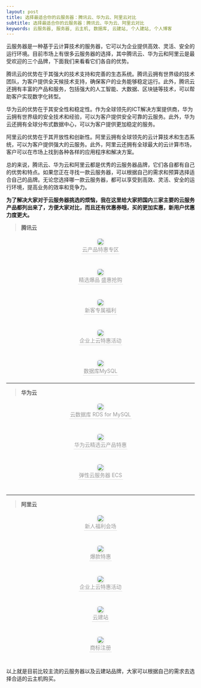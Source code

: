 ```yaml
---
layout: post
title: 选择最适合你的云服务器：腾讯云、华为云、阿里云对比
subtitle: 选择最适合你的云服务器：腾讯云、华为云、阿里云对比
keywords: 云服务器, 服务器, 云主机, 数据库, 云建站, 个人建站, 个人博客
---
```



云服务器是一种基于云计算技术的服务器，它可以为企业提供高效、灵活、安全的运行环境。目前市场上有很多云服务器的选择，其中腾讯云、华为云和阿里云是最受欢迎的三个品牌，下面我们来看看它们各自的优势。

腾讯云的优势在于其强大的技术支持和完善的生态系统。腾讯云拥有世界级的技术团队，为客户提供全天候技术支持，确保客户的业务能够稳定运行。此外，腾讯云还拥有丰富的产品和服务，包括强大的人工智能、大数据、区块链等技术，可以帮助客户实现数字化转型。

华为云的优势在于其安全性和稳定性。作为全球领先的ICT解决方案提供商，华为云拥有世界级的安全技术和经验，可以为客户提供安全可靠的云服务。此外，华为云还拥有全球分布式数据中心，可以为客户提供更加稳定的服务。

阿里云的优势在于其开放性和创新性。阿里云拥有全球领先的云计算技术和生态系统，可以为客户提供强大的云服务。此外，阿里云还拥有全球最大的云计算市场，客户可以在市场上找到各种各样的应用程序和解决方案。

总的来说，腾讯云、华为云和阿里云都是优秀的云服务器品牌，它们各自都有自己的优势和特点。如果您正在寻找一款云服务器，可以根据自己的需求和预算选择适合自己的品牌。无论您选择哪一款云服务器，都可以享受到高效、灵活、安全的运行环境，提高业务的效率和竞争力。

**为了解决大家对于云服务器挑选的烦恼，我在这里给大家把国内三家主要的云服务产品都列出来了，方便大家对比，而且还有优惠券哦，买的更加实惠，新用户优惠力度更大。**


>**腾讯云**

<!--云产品特惠专区-->
<center style="margin-bottom: 40px; margin-top: 20px">
	<a target="_blank"  href="https://cloud.tencent.com/act/cps/redirect?redirect=2446&cps_key=49b140a6ab2ad2bbd5cd3a951a0661fc&from=console">
    <img style="border-radius: 0.3125em;
    box-shadow: 0 2px 4px 0 rgba(34,36,38,.12),0 2px 10px 0 rgba(34,36,38,.08);" 
    src="https://s1.ax1x.com/2022/09/27/xeMpj0.jpg">
    <br>
    <div style="color:orange; border-bottom: 1px solid #d9d9d9;
    display: inline-block;
    color: #999;
    padding: 2px;">云产品特惠专区</div>
    </a>
</center>

<!--精选爆品 盛惠抢购-->
<center style="margin-bottom: 20px; margin-top: 40px">
	<a target="_blank"  href="https://cloud.tencent.com/act/cps/redirect?redirect=2496&cps_key=49b140a6ab2ad2bbd5cd3a951a0661fc&from=console">
    <img style="border-radius: 0.3125em;
    box-shadow: 0 2px 4px 0 rgba(34,36,38,.12),0 2px 10px 0 rgba(34,36,38,.08);" 
    src="https://s1.ax1x.com/2022/09/28/xeMfbT.jpg">
    <br>
    <div style="color:orange; border-bottom: 1px solid #d9d9d9;
    display: inline-block;
    color: #999;
    padding: 2px;">精选爆品 盛惠抢购</div>
    </a>
</center>


<!--新客专属福利-->
<center style="margin-bottom: 20px; margin-top: 40px">
	<a target="_blank"  href="https://cloud.tencent.com/act/cps/redirect?redirect=1040&cps_key=49b140a6ab2ad2bbd5cd3a951a0661fc&from=console">
    <img style="border-radius: 0.3125em;
    box-shadow: 0 2px 4px 0 rgba(34,36,38,.12),0 2px 10px 0 rgba(34,36,38,.08);" 
    src="https://s1.ax1x.com/2022/09/28/xeMbx1.jpg">
    <br>
    <div style="color:orange; border-bottom: 1px solid #d9d9d9;
    display: inline-block;
    color: #999;
    padding: 2px;">新客专属福利</div>
    </a>
</center>

<!--企业上云特惠活动-->
<center style="margin-bottom: 20px; margin-top: 40px">
	<a target="_blank"  href="https://cloud.tencent.com/act/cps/redirect?redirect=1060&cps_key=49b140a6ab2ad2bbd5cd3a951a0661fc&from=console">
    <img style="border-radius: 0.3125em;
    box-shadow: 0 2px 4px 0 rgba(34,36,38,.12),0 2px 10px 0 rgba(34,36,38,.08);" 
    src="https://s1.ax1x.com/2022/09/28/xeQCRA.jpg">
    <br>
    <div style="color:orange; border-bottom: 1px solid #d9d9d9;
    display: inline-block;
    color: #999;
    padding: 2px;">企业上云特惠活动</div>
    </a>
</center>


<!--数据库MySQL-->
<center style="margin-bottom: 20px; margin-top: 40px">
	<a target="_blank"  href="https://cloud.tencent.com/act/cps/redirect?redirect=1034&cps_key=49b140a6ab2ad2bbd5cd3a951a0661fc&from=console">
    <img style="border-radius: 0.3125em;
    box-shadow: 0 2px 4px 0 rgba(34,36,38,.12),0 2px 10px 0 rgba(34,36,38,.08);" 
    src="https://s1.ax1x.com/2022/09/28/xeQZdS.jpg">
    <br>
    <div style="color:orange; border-bottom: 1px solid #d9d9d9;
    display: inline-block;
    color: #999;
    padding: 2px;">数据库MySQL</div>
    </a>
</center>

---


>**华为云**

<!--云数据库 RDS for MySQL-->
<center style="margin-bottom: 40px; margin-top: 20px">
	<a target="_blank"  href="https://www.huaweicloud.com/product/mysql.html?fromacct=654f256c-e2ac-4d24-b406-d7ec46c1be53&utm_source=V1g3MDY4NTY=&utm_medium=cps&utm_campaign=201905">
    <img style="border-radius: 0.3125em;
    box-shadow: 0 2px 4px 0 rgba(34,36,38,.12),0 2px 10px 0 rgba(34,36,38,.08);" 
    src="https://s1.ax1x.com/2022/10/24/x2Uda9.jpg">
    <br>
    <div style="color:orange; border-bottom: 1px solid #d9d9d9;
    display: inline-block;
    color: #999;
    padding: 2px;">云数据库 RDS for MySQL</div>
    </a>
</center>

<!--华为云精选云产品特惠-->
<center style="margin-bottom: 40px; margin-top: 20px">
	<a target="_blank"  href="https://activity.huaweicloud.com/discount_area_v5/index.html?fromacct=654f256c-e2ac-4d24-b406-d7ec46c1be53&utm_source=V1g3MDY4NTY=&utm_medium=cps&utm_campaign=201905">
    <img style="border-radius: 0.3125em;
    box-shadow: 0 2px 4px 0 rgba(34,36,38,.12),0 2px 10px 0 rgba(34,36,38,.08);" 
    src="https://s1.ax1x.com/2022/10/24/x2aql6.jpg">
    <br>
    <div style="color:orange; border-bottom: 1px solid #d9d9d9;
    display: inline-block;
    color: #999;
    padding: 2px;">华为云精选云产品特惠</div>
    </a>
</center>

<!--弹性云服务器 ECS-->
<center style="margin-bottom: 40px; margin-top: 20px">
	<a target="_blank"  href="https://www.huaweicloud.com/product/ecs.html?fromacct=654f256c-e2ac-4d24-b406-d7ec46c1be53&utm_source=V1g3MDY4NTY=&utm_medium=cps&utm_campaign=201905">
    <img style="border-radius: 0.3125em;
    box-shadow: 0 2px 4px 0 rgba(34,36,38,.12),0 2px 10px 0 rgba(34,36,38,.08);" 
    src="https://s1.ax1x.com/2022/10/24/x2U7M8.jpg">
    <br>
    <div style="color:orange; border-bottom: 1px solid #d9d9d9;
    display: inline-block;
    color: #999;
    padding: 2px;">弹性云服务器 ECS</div>
    </a>
</center>

---


>**阿里云**

<!--新人福利会场-->
<center style="margin-bottom: 40px; margin-top: 20px">
	<a target="_blank"  href="https://www.aliyun.com/activity/new?source=5176.11533457&userCode=j6bryttg">
    <img style="border-radius: 0.3125em;
    box-shadow: 0 2px 4px 0 rgba(34,36,38,.12),0 2px 10px 0 rgba(34,36,38,.08);" 
    src="https://s1.ax1x.com/2022/09/28/xeQKRs.jpg">
    <br>
    <div style="color:orange; border-bottom: 1px solid #d9d9d9;
    display: inline-block;
    color: #999;
    padding: 2px;">新人福利会场</div>
    </a>
</center>

<!--爆款特惠-->
<center style="margin-bottom: 40px; margin-top: 20px">
	<a target="_blank"  href="https://www.aliyun.com/activity/daily/bestoffer?source=5176.11533457&userCode=j6bryttg">
    <img style="border-radius: 0.3125em;
    box-shadow: 0 2px 4px 0 rgba(34,36,38,.12),0 2px 10px 0 rgba(34,36,38,.08);" 
    src="https://s1.ax1x.com/2022/09/28/xeQaW9.jpg">
    <br>
    <div style="color:orange; border-bottom: 1px solid #d9d9d9;
    display: inline-block;
    color: #999;
    padding: 2px;">爆款特惠</div>
    </a>
</center>

<!--企业上云特惠活动-->
<center style="margin-bottom: 40px; margin-top: 20px">
	<a target="_blank"  href="https://www.aliyun.com/page-source/developer/important_features/plan/enterprise?source=5176.11533457&userCode=j6bryttg">
    <img style="border-radius: 0.3125em;
    box-shadow: 0 2px 4px 0 rgba(34,36,38,.12),0 2px 10px 0 rgba(34,36,38,.08);" 
    src="https://s1.ax1x.com/2022/09/28/xeQ3LV.png">
    <br>
    <div style="color:orange; border-bottom: 1px solid #d9d9d9;
    display: inline-block;
    color: #999;
    padding: 2px;">企业上云特惠活动</div>
    </a>
</center>


<!--云建站-->
<center style="margin-bottom: 40px; margin-top: 20px">
	<a target="_blank"  href="https://ac.aliyun.com/application/webdesign/sumei?source=5176.11533457&userCode=j6bryttg">
    <img style="border-radius: 0.3125em;
    box-shadow: 0 2px 4px 0 rgba(34,36,38,.12),0 2px 10px 0 rgba(34,36,38,.08);" 
    src="https://s1.ax1x.com/2022/09/28/xeQLWj.jpg">
    <br>
    <div style="color:orange; border-bottom: 1px solid #d9d9d9;
    display: inline-block;
    color: #999;
    padding: 2px;">云建站</div>
    </a>
</center>


<!--商标注册-->
<center style="margin-bottom: 40px; margin-top: 20px">
	<a target="_blank"  href="https://tm.aliyun.com/?source=5176.11533457&userCode=j6bryttg">
    <img style="border-radius: 0.3125em;
    box-shadow: 0 2px 4px 0 rgba(34,36,38,.12),0 2px 10px 0 rgba(34,36,38,.08);" 
    src="https://s1.ax1x.com/2022/09/28/xeQ4yt.jpg">
    <br>
    <div style="color:orange; border-bottom: 1px solid #d9d9d9;
    display: inline-block;
    color: #999;
    padding: 2px;">商标注册</div>
    </a>
</center>



以上就是目前比较主流的云服务器以及云建站品牌，大家可以根据自己的需求去选择合适的云主机购买。